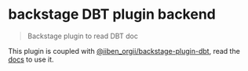 # backstage DBT plugin backend

> Backstage plugin to read DBT doc

This plugin is coupled with [@iiben_orgii/backstage-plugin-dbt](https://github.com/IIBenII/backstage-plugin-dbt/tree/main/packages/dbt), read the [docs](https://github.com/IIBenII/backstage-plugin-dbt) to use it.
